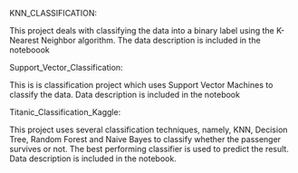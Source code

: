 KNN_CLASSIFICATION:
  
  This project deals with classifying the data into a binary label using the K-Nearest Neighbor algorithm.
  The data description is included in the noteboook
  
  
  
Support_Vector_Classification:
  
  This is is classification project which uses Support Vector Machines to classify the data.
  Data description is included in the notebook
  
  
  
Titanic_Classification_Kaggle:

  This project uses several classification techniques, namely, KNN, Decision Tree, Random Forest and Naive Bayes to classify whether the   passenger survives or not. The best performing classifier is used to predict the result.
  Data description is included in the notebook.
